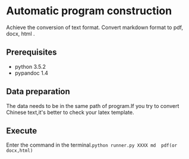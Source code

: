 #  Automatic program construction

Achieve the conversion of text format. Convert markdown format to pdf, docx, html .

## Prerequisites

- python 3.5.2
- pypandoc 1.4

##  Data preparation
The data needs to be in the same path of program.If you try to convert Chinese text,it's better to check your latex template.

##  Execute 
Enter the command in the terminal.`python runner.py XXXX md  pdf(or docx,html)`



  

